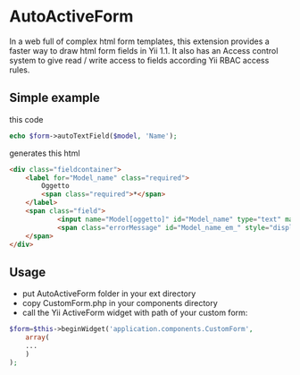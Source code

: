 # AutoActiveForm

In a web full of complex html form templates, this extension provides a faster way to draw html form fields in Yii 1.1.
It also has an Access control system to give read / write access to fields according Yii RBAC access rules.

## Simple example
this code
```php
echo $form->autoTextField($model, 'Name');
```
generates this html
```html
<div class="fieldcontainer">
    <label for="Model_name" class="required">
        Oggetto 
        <span class="required">*</span>
    </label>
    <span class="field">
    		<input name="Model[oggetto]" id="Model_name" type="text" maxlength="255" value="" />
    		<span class="errorMessage" id="Model_name_em_" style="display:none"></span>
    </span>
</div>
```
## Usage
- put AutoActiveForm folder in your ext directory
- copy CustomForm.php in your components directory
- call the Yii ActiveForm widget with path of your custom form:
```php
$form=$this->beginWidget('application.components.CustomForm',
	array(
	...
	)
);
```
